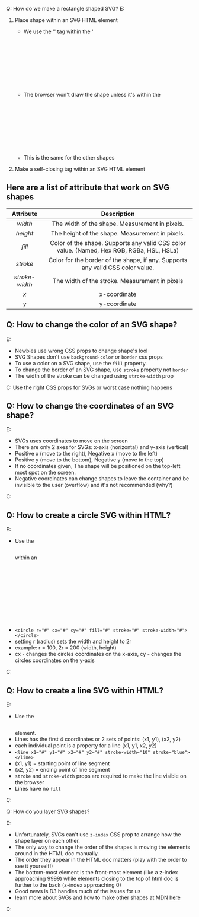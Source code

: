Q: How do we make a rectangle shaped SVG?
E:
1. Place shape within an SVG HTML element
    - We use the '<rect>' tag within the '<svg>' element
    - The browser won't draw the shape unless it's within the <svg> 
    - This is the same for the other shapes

2. Make a self-closing tag within an SVG HTML element


## Here are a list of attribute that work on SVG shapes

| Attribute | Description | 
| :--------: | :---------: |
| *width*    | The width of the shape. Measurement in pixels. |
| *height* | The height of the shape. Measurement in pixels. |
| *fill* | Color of the shape. Supports any valid CSS color value. (Named, Hex RGB, RGBa, HSL, HSLa)|
| *stroke* | Color for the border of the shape, if any. Supports any valid CSS color value. |
| *stroke-width* | The width of the stroke. Measurement in pixels |
| *x* | x-coordinate |
| *y* | y-coordinate |


## Q: How to change the color of an SVG shape?

E: 
- Newbies use wrong CSS props to change shape's lool
- SVG Shapes don't use ```background-color``` or ```border``` css props
- To use a color on a SVG shape,  use the ```fill``` property. 
- To change the border of an SVG shape, use ```stroke``` property not ```border```
- The width of the stroke can be changed using ```stroke-width``` prop


C: Use the right CSS props for SVGs or worst case nothing happens


## Q: How to change the coordinates of an SVG shape? 

E: 
- SVGs uses coordinates to move on the screen 
- There are only 2 axes for SVGs: x-axis (horizontal) and y-axis (vertical)
- Positive x (move to the right), Negative x (move to the left)
- Positive y (move to the bottom), Negative y (move to the top)
- If no coordinates given, The shape will be positioned on the top-left most spot on the screen.
- Negative coordinates can change shapes to leave the container and be invisible to the user (overflow) and it's not recommended (why?)

C: 


## Q: How to create a circle SVG within HTML?

E: 
- Use the <pre><circle></pre> within an <pre><svg></pre> 
- ```<circle r="#" cx="#" cy="#" fill="#" stroke="#" stroke-width="#"></circle>```
- setting r (radius) sets the width and height to 2r 
- example: r = 100, 2r = 200 (width, height)
- cx - changes the circles coordinates on the x-axis, cy - changes the circles coordinates on the y-axis

C:


## Q: How to create a line SVG within HTML?

E: 
- Use the <pre><line></pre> element. 
- Lines has the first 4 coordinates or 2 sets of points: (x1, y1), (x2, y2)
- each individual point is a property for a line (x1, y1, x2, y2)  
- ```<line x1="#" y1="#" x2="#" y2="#" stroke-width="10" stroke="blue"></line>```
- (x1, y1) = starting point of line segment
- (x2, y2) = ending point of line segment
- `stroke` and `stroke-width` props are required to make the line visible on the browser
- Lines have no `fill`

C: 


Q: How do you layer SVG shapes?

E:
- Unfortunately, SVGs can't use `z-index` CSS prop to arrange how the 
shape layer on each other. 
- The only way to change the order of the shapes is moving the elements around in the HTML doc manually. 
- The order they appear in the HTML doc matters (play with the order to see it yourself!)
- The bottom-most element is the front-most element (like a z-index approaching 9999) while elements closing to the top of html doc is further to the back (z-index approaching 0)
- Good news is D3 handles much of the issues for us
- learn more about SVGs and how to make other shapes at MDN [here](https://developer.mozilla.org/en-US/docs/Web/SVG) 

C:
